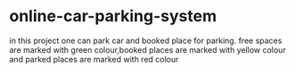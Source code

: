 # online-car-parking-system

in this project one can park car and  booked place for parking.
free spaces are marked with green colour,booked places are marked with yellow colour and parked places are marked with red colour
